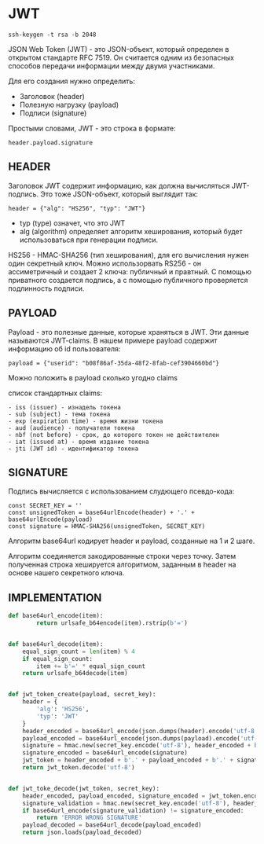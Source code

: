 # JWT

```unix
ssh-keygen -t rsa -b 2048
```

JSON Web Token (JWT) - это JSON-объект, который определен в открытом стандарте RFC 7519. Он считается одним из безопасных способов передачи информации между двумя участниками.

Для его создания нужно определить:

- Заголовок (header)
- Полезную нагрузку (payload)
- Подписи (signature)

Простыми словами, JWT - это строка в формате:

`header.payload.signature`

## HEADER

Заголовок JWT содержит информацию, как должна вычисляться JWT-подпись. Это тоже JSON-объект, который выглядит так:

`header = {"alg": "HS256", "typ": "JWT"}`

- typ (type) означет, что это JWT
- alg (algorithm) определяет алгоритм хеширования, который будет использоваться при генерации подписи.

HS256 - HMAC-SHA256 (тип хеширования), для его вычисления нужен один секретный ключ. Можно использорвать RS256 - он ассиметричный и создает 2 ключа: публичный и правтный. С помощью приватного создается подпись, а с помощью публичного проверяется подлинность подписи.

## PAYLOAD

Payload - это полезные данные, которые храняться в JWT. Эти данные называются JWT-claims.
В нашем примере payload содержит информацию об id пользователя:

`payload = {"userid": "b08f86af-35da-48f2-8fab-cef3904660bd"}`

Можно положить в payload сколько угодно claims

список стандартных claims:

    - iss (issuer) - изнадель токена
    - sub (subject) - тема токена
    - exp (expiration time) - время жизни токена
    - aud (audience) - получатели токена
    - nbf (not before) - срок, до которого токен не действителен
    - iat (issued at) - время издание токена
    - jti (JWT id) - идентификатор токена

## SIGNATURE

Подпись вычисляется с использованием слудющего псевдо-кода:

```
const SECRET_KEY = ''
const unsignedToken = base64urlEncode(header) + '.' + base64urlEncode(payload)
const signature = HMAC-SHA256(unsignedToken, SECRET_KEY)
```

Алгоритм base64url кодирует header и payload, созданные на 1 и 2 шаге.

Алгоритм соединяется закодированные строки через точку. Затем полученная строка хешируется алгоритмом, заданным в header на основе нашего секретного ключа.

## IMPLEMENTATION

```python
def base64url_encode(item):
        return urlsafe_b64encode(item).rstrip(b'=')


def base64url_decode(item):
    equal_sign_count = len(item) % 4
    if equal_sign_count:
        item += b'=' * equal_sign_count
    return urlsafe_b64decode(item)


def jwt_token_create(payload, secret_key):
    header = {
        'alg': 'HS256',
        'typ': 'JWT'
    }
    header_encoded = base64url_encode(json.dumps(header).encode('utf-8'))
    payload_encoded = base64url_encode(json.dumps(payload).encode('utf-8'))
    signature = hmac.new(secret_key.encode('utf-8'), header_encoded + b'.' + payload_encoded, hashlib.sha256).digest()
    signature_encoded = base64url_encode(signature)
    jwt_token = header_encoded + b'.' + payload_encoded + b'.' + signature_encoded
    return jwt_token.decode('utf-8')


def jwt_toke_decode(jwt_token, secret_key):
    header_encoded, payload_encoded, signature_encoded = jwt_token.encode('utf-8').split(b'.')
    signature_validation = hmac.new(secret_key.encode('utf-8'), header_encoded + b'.' + payload_encoded, hashlib.sha256).digest()
    if base64url_encode(signature_validation) != signature_encoded:
        return 'ERROR WRONG SIGNATURE'
    payload_decoded = base64url_decode(payload_encoded)
    return json.loads(payload_decoded)
  ```
